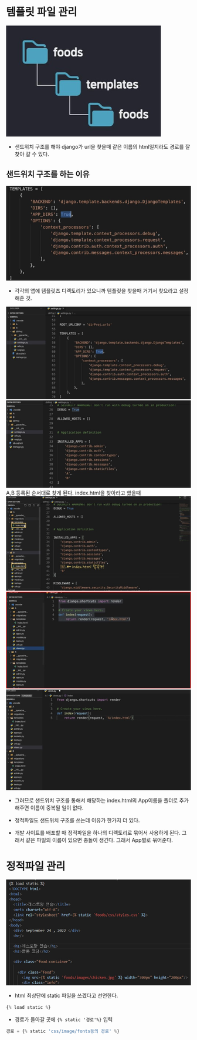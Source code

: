 # 템플릿 파일 관리
![0](./sandwitches.assets/%ED%99%94%EB%A9%B4%20%EC%BA%A1%EC%B2%98%202022-09-24%20181746.jpg)
* 샌드위치 구조를 해야 django가 url을 찾을때 같은 이름의 html일지라도 경로를 잘 찾아 갈 수 있다.

## 샌드위치 구조를 하는 이유
![1](./sandwitches.assets/%ED%99%94%EB%A9%B4%20%EC%BA%A1%EC%B2%98%202022-09-24%20180905.jpg)

* 각각의 앱에 템플릿츠 디렉토리가 있으니까 템플릿을 찾을때 거기서 찾으라고 설정해준 것.

![2](./sandwitches.assets/%ED%99%94%EB%A9%B4%20%EC%BA%A1%EC%B2%98%202022-09-24%20181017.jpg)
![3](./sandwitches.assets/%ED%99%94%EB%A9%B4%20%EC%BA%A1%EC%B2%98%202022-09-24%20181156.jpg)
A,B 등록된 순서대로 찾게 된다. index.html을 찾아라고 했을때 
![4](./sandwitches.assets/%ED%99%94%EB%A9%B4%20%EC%BA%A1%EC%B2%98%202022-09-24%20181212.jpg)
![5](./sandwitches.assets/%ED%99%94%EB%A9%B4%20%EC%BA%A1%EC%B2%98%202022-09-24%20181310.jpg)
![6](./sandwitches.assets/%ED%99%94%EB%A9%B4%20%EC%BA%A1%EC%B2%98%202022-09-24%20181346.jpg)

* 그러므로 샌드위치 구조를 통해서 해당하는 index.html의 App이름을 폴더로 추가 해주면 이름이 중복될 일이 없다.

* 정적파일도 샌드위치 구조를 쓰는데 이유가 한가지 더 있다.
* 개발 사이트를 배포할 때 정적파일을 하나의 디렉토리로 묶어서 사용하게 된다. 그래서 같은 파일의 이름이 있으면 충돌이 생긴다. 그래서 App별로 묶어준다.

# 정적파일 관리

![static](./sandwitches.assets/%ED%99%94%EB%A9%B4%20%EC%BA%A1%EC%B2%98%202022-09-24%20182148.jpg)

* html 최상단에 static 파일을 쓰겠다고 선언한다.
```python
{% load static %}
```

* 경로가 들아갈 곳에 `{% static '경로'%}` 입력
```python
경로 = {% static 'css/image/fonts등의 경로' %}
```
